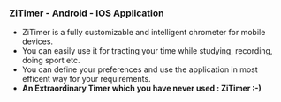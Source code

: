 ### ZiTimer - Android - IOS Application
- ZiTimer is a fully customizable and intelligent chrometer for mobile devices.
- You can easily use it for  tracting your time while studying, recording, doing sport etc.
- You can define your preferences  and use the application in most efficent way for your requirements.
- **An Extraordinary Timer which you have never used : ZiTimer :-)**
